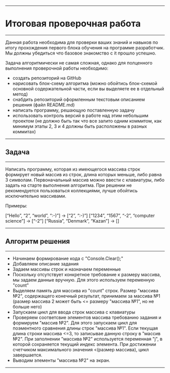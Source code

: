 _____________________________________________________________________________________________________________________________________________________

# Итоговая проверочная работа

_____________________________________________________________________________________________________________________________________________________

Данная работа необходима для проверки ваших знаний и навыков по итогу прохождения первого блока обучения на программе разработчик. Мы должны убедиться что базовое знакомство с it прошло успешно.

Задача алгоритмически не самая сложная, однако для полценного выполнения проверочной работы необходимо:

* создать репозиторий на GitHub
* нарисовать блок-схему алгоритма (можно обойтись блок-схемой основной содержательной части, если вы выделяете ее в отдельный метод)
* снабдить репозиторий оформленным текстовым описанием решения (файл README.md)
* написать программу, решающую поставленную задачу
* использовать контроль версий в работе над этим небольшим проектом (не должно быть так что все залито одним коммитом, как минимум этапы 2, 3 и 4 должны быть расположены в разных коммитах)

_____________________________________________________________________________________________________________________________________________________

## Задача

_____________________________________________________________________________________________________________________________________________________

Написать программу, которая из имеющегося массива строк формирует новый массив из строк, длина которых меньше, либо равна 3 символам. Первоначальный массив можно ввести с клавиатуры, либо задать на старте выполнения алгоритма. При решении не рекомендуется пользоваться коллекциями, лучше обойтись исключительно массивами.

Примеры:

[“Hello”, “2”, “world”, “:-)”] → [“2”, “:-)”]
[“1234”, “1567”, “-2”, “computer science”] → [“-2”]
[“Russia”, “Denmark”, “Kazan”] → []

_____________________________________________________________________________________________________________________________________________________

## Алгоритм решения

_____________________________________________________________________________________________________________________________________________________

* Начинаем формирование кода с "Console.Clear();"
* Добавляем описание задания
* Задаем массивы строк и назначаем переменные
* Поскольку отсутствует конкретное требование к размеру массива, мы задаем данные вручную. Для этого используем переменную "count"
* Выделяем память для массива из "count" строк. Размер "массива №2", содержащего конечный результат, принимаем за массива №1 (размер массива 2 может быть <= размеру "массива №1", но не больше него)
* Запускаем цикл для ввода строк массива с клавиатуры
* Проверяем соответсвие элементов массива требованию задания и формируем "массив №2". Для этого запускаем цикл для поэментного сравнения длины строк "массива №1". Если текущая длина строки массива <=3, то записывае данную строку в "массив №2". При заполнении "массива №2" используется переменная "j", в которой сохраняется текущий индекс элемента.
При достижении счетчиком максимального значения <(размер массива), цикл завершается.
* Выводим элементы "массива №2" на экран.

_____________________________________________________________________________________________________________________________________________________
